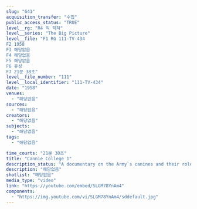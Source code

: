 ```yaml
---
slug: "641"
acquisition_transfer: "수집"
public_access_status: "TRUE"
level__rg: "R4 빅 픽쳐"
level__series: "The Big Picture"
level__file: "F1 RG 111-TV-434
F2 1958
F3 해당없음
F4 해당없음
F5 해당없음
F6 유성
F7 21분 38초"
level__file_number: "111"
level__local_identifier: "111-TV-434"
date: "1958"
venues: 
  - "해당없음"
sources: 
  - "해당없음"
creators: 
  - "해당없음"
subjects: 
  - "해당없음"
tags: 
  - "해당없음"

time_courts: "21분 38초"
title: "Cannie College 1"
description_status: "A documentary on the Army`s canines and their role as sentries."
description: "해당없음"
shotlist: "해당없음"
media_type: "video"
link: "https://youtube.com/embed/SLGM78YnAm4"
components: 
  - "https://img.youtube.com/vi/SLGM78YnAm4/sddefault.jpg"
---
```

